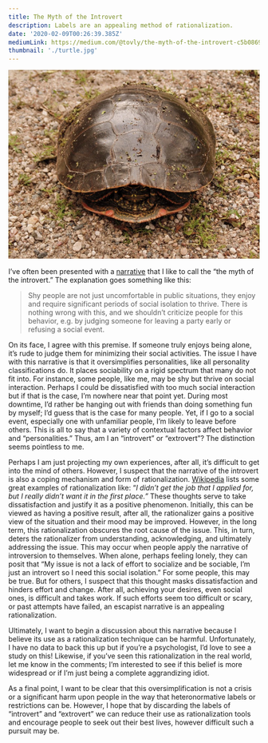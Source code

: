 ```yaml
---
title: The Myth of the Introvert
description: Labels are an appealing method of rationalization.
date: '2020-02-09T00:26:39.385Z'
mediumLink: https://medium.com/@tovly/the-myth-of-the-introvert-c5b0869353e0?source=friends_link&sk=cae3c390ab3c320c547f56a1f2c20c19
thumbnail: './turtle.jpg'
---
```


![Photo by [Joshua Eckstein](https://unsplash.com/@dcemr_e?utm_source=unsplash&utm_medium=referral&utm_content=creditCopyText)](turtle.jpg)

I’ve often been presented with a [narrative](https://www.theatlantic.com/magazine/archive/2003/03/caring-for-your-introvert/302696/) that I like to call the “the myth of the introvert.” The explanation goes something like this:

> Shy people are not just uncomfortable in public situations, they enjoy and require significant periods of social isolation to thrive. There is nothing wrong with this, and we shouldn’t criticize people for this behavior, e.g. by judging someone for leaving a party early or refusing a social event.

On its face, I agree with this premise. If someone truly enjoys being alone, it’s rude to judge them for minimizing their social activities. The issue I have with this narrative is that it oversimplifies personalities, like all personality classifications do. It places sociability on a rigid spectrum that many do not fit into. For instance, some people, like me, may be shy but thrive on social interaction. Perhaps I could be dissatisfied with too much social interaction but if that is the case, I’m nowhere near that point yet. During most downtime, I’d rather be hanging out with friends than doing something fun by myself; I’d guess that is the case for many people. Yet, if I go to a social event, especially one with unfamiliar people, I’m likely to leave before others. This is all to say that a variety of contextual factors affect behavior and “personalities.” Thus, am I an “introvert” or “extrovert”? The distinction seems pointless to me.

Perhaps I am just projecting my own experiences, after all, it’s difficult to get into the mind of others. However, I suspect that the narrative of the introvert is also a coping mechanism and form of rationalization. [Wikipedia](https://en.wikipedia.org/wiki/Rationalization_%28psychology%29#Examples) lists some great examples of rationalization like: “_I didn’t get the job that I applied for, but I really didn’t want it in the first place.”_ These thoughts serve to take dissatisfaction and justify it as a positive phenomenon. Initially, this can be viewed as having a positive result, after all, the rationalizer gains a positive view of the situation and their mood may be improved. However, in the long term, this rationalization obscures the root cause of the issue. This, in turn, deters the rationalizer from understanding, acknowledging, and ultimately addressing the issue. This may occur when people apply the narrative of introversion to themselves. When alone, perhaps feeling lonely, they can posit that “My issue is not a lack of effort to socialize and be sociable, I’m just an introvert so I need this social isolation.” For some people, this may be true. But for others, I suspect that this thought masks dissatisfaction and hinders effort and change. After all, achieving your desires, even social ones, is difficult and takes work. If such efforts seem too difficult or scary, or past attempts have failed, an escapist narrative is an appealing rationalization.

Ultimately, I want to begin a discussion about this narrative because I believe its use as a rationalization technique can be harmful. Unfortunately, I have no data to back this up but if you’re a psychologist, I’d love to see a study on this! Likewise, if you’ve seen this rationalization in the real world, let me know in the comments; I’m interested to see if this belief is more widespread or if I’m just being a complete aggrandizing idiot.

As a final point, I want to be clear that this oversimplification is not a crisis or a significant harm upon people in the way that heteronormative labels or restrictions can be. However, I hope that by discarding the labels of “introvert” and “extrovert” we can reduce their use as rationalization tools and encourage people to seek out their best lives, however difficult such a pursuit may be.
